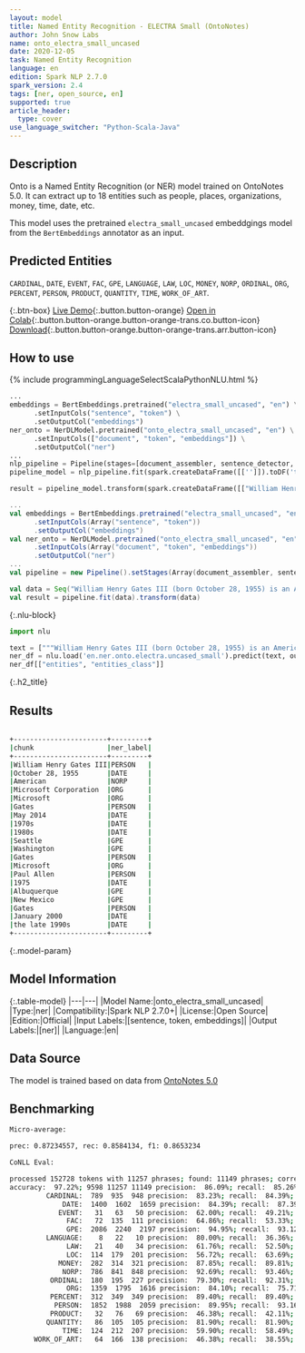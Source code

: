 ```yaml
---
layout: model
title: Named Entity Recognition - ELECTRA Small (OntoNotes)
author: John Snow Labs
name: onto_electra_small_uncased
date: 2020-12-05
task: Named Entity Recognition
language: en
edition: Spark NLP 2.7.0
spark_version: 2.4
tags: [ner, open_source, en]
supported: true
article_header:
  type: cover
use_language_switcher: "Python-Scala-Java"
---
```


## Description

Onto is a Named Entity Recognition (or NER) model trained on OntoNotes 5.0. It can extract up to 18 entities such as people, places, organizations, money, time, date, etc.

This model uses the pretrained `electra_small_uncased` embeddgings model from the `BertEmbeddings` annotator as an input.

## Predicted Entities

`CARDINAL`, `DATE`, `EVENT`, `FAC`, `GPE`, `LANGUAGE`, `LAW`, `LOC`, `MONEY`, `NORP`, `ORDINAL`, `ORG`, `PERCENT`, `PERSON`, `PRODUCT`, `QUANTITY`, `TIME`, `WORK_OF_ART`.

{:.btn-box}
[Live Demo](https://demo.johnsnowlabs.com/public/NER_EN_18){:.button.button-orange}
[Open in Colab](https://colab.research.google.com/github/JohnSnowLabs/spark-nlp-workshop/blob/master/tutorials/streamlit_notebooks/NER_EN.ipynb){:.button.button-orange.button-orange-trans.co.button-icon}
[Download](https://s3.amazonaws.com/auxdata.johnsnowlabs.com/public/models/onto_electra_small_uncased_en_2.7.0_2.4_1607202932422.zip){:.button.button-orange.button-orange-trans.arr.button-icon}

## How to use

<div class="tabs-box" markdown="1">
{% include programmingLanguageSelectScalaPythonNLU.html %}

```python
...
embeddings = BertEmbeddings.pretrained("electra_small_uncased", "en") \
      .setInputCols("sentence", "token") \
      .setOutputCol("embeddings")
ner_onto = NerDLModel.pretrained("onto_electra_small_uncased", "en") \
      .setInputCols(["document", "token", "embeddings"]) \
      .setOutputCol("ner")
...        
nlp_pipeline = Pipeline(stages=[document_assembler, sentence_detector, tokenizer, embeddings, ner_onto, ner_converter])
pipeline_model = nlp_pipeline.fit(spark.createDataFrame([['']]).toDF('text'))

result = pipeline_model.transform(spark.createDataFrame([["William Henry Gates III (born October 28, 1955) is an American business magnate, software developer, investor, and philanthropist. He is best known as the co-founder of Microsoft Corporation. During his career at Microsoft, Gates held the positions of chairman, chief executive officer (CEO), president and chief software architect, while also being the largest individual shareholder until May 2014. He is one of the best-known entrepreneurs and pioneers of the microcomputer revolution of the 1970s and 1980s. Born and raised in Seattle, Washington, Gates co-founded Microsoft with childhood friend Paul Allen in 1975, in Albuquerque, New Mexico; it went on to become the world's largest personal computer software company. Gates led the company as chairman and CEO until stepping down as CEO in January 2000, but he remained chairman and became chief software architect. During the late 1990s, Gates had been criticized for his business tactics, which have been considered anti-competitive. This opinion has been upheld by numerous court rulings. In June 2006, Gates announced that he would be transitioning to a part-time role at Microsoft and full-time work at the Bill & Melinda Gates Foundation, the private charitable foundation that he and his wife, Melinda Gates, established in 2000. He gradually transferred his duties to Ray Ozzie and Craig Mundie. He stepped down as chairman of Microsoft in February 2014 and assumed a new post as technology adviser to support the newly appointed CEO Satya Nadella."]], ["text"]))
```

```scala
...
val embeddings = BertEmbeddings.pretrained("electra_small_uncased", "en")
      .setInputCols(Array("sentence", "token"))
      .setOutputCol("embeddings")
val ner_onto = NerDLModel.pretrained("onto_electra_small_uncased", "en")
      .setInputCols(Array("document", "token", "embeddings"))
      .setOutputCol("ner")
...
val pipeline = new Pipeline().setStages(Array(document_assembler, sentence_detector, tokenizer, embeddings, ner_onto, ner_converter))

val data = Seq("William Henry Gates III (born October 28, 1955) is an American business magnate, software developer, investor, and philanthropist. He is best known as the co-founder of Microsoft Corporation. During his career at Microsoft, Gates held the positions of chairman, chief executive officer (CEO), president and chief software architect, while also being the largest individual shareholder until May 2014. He is one of the best-known entrepreneurs and pioneers of the microcomputer revolution of the 1970s and 1980s. Born and raised in Seattle, Washington, Gates co-founded Microsoft with childhood friend Paul Allen in 1975, in Albuquerque, New Mexico; it went on to become the world's largest personal computer software company. Gates led the company as chairman and CEO until stepping down as CEO in January 2000, but he remained chairman and became chief software architect. During the late 1990s, Gates had been criticized for his business tactics, which have been considered anti-competitive. This opinion has been upheld by numerous court rulings. In June 2006, Gates announced that he would be transitioning to a part-time role at Microsoft and full-time work at the Bill & Melinda Gates Foundation, the private charitable foundation that he and his wife, Melinda Gates, established in 2000. He gradually transferred his duties to Ray Ozzie and Craig Mundie. He stepped down as chairman of Microsoft in February 2014 and assumed a new post as technology adviser to support the newly appointed CEO Satya Nadella.").toDF("text")
val result = pipeline.fit(data).transform(data)
```

{:.nlu-block}
```python
import nlu

text = ["""William Henry Gates III (born October 28, 1955) is an American business magnate, software developer, investor, and philanthropist. He is best known as the co-founder of Microsoft Corporation. During his career at Microsoft, Gates held the positions of chairman, chief executive officer (CEO), president and chief software architect, while also being the largest individual shareholder until May 2014. He is one of the best-known entrepreneurs and pioneers of the microcomputer revolution of the 1970s and 1980s. Born and raised in Seattle, Washington, Gates co-founded Microsoft with childhood friend Paul Allen in 1975, in Albuquerque, New Mexico; it went on to become the world's largest personal computer software company. Gates led the company as chairman and CEO until stepping down as CEO in January 2000, but he remained chairman and became chief software architect. During the late 1990s, Gates had been criticized for his business tactics, which have been considered anti-competitive. This opinion has been upheld by numerous court rulings. In June 2006, Gates announced that he would be transitioning to a part-time role at Microsoft and full-time work at the Bill & Melinda Gates Foundation, the private charitable foundation that he and his wife, Melinda Gates, established in 2000. He gradually transferred his duties to Ray Ozzie and Craig Mundie. He stepped down as chairman of Microsoft in February 2014 and assumed a new post as technology adviser to support the newly appointed CEO Satya Nadella."""]
ner_df = nlu.load('en.ner.onto.electra.uncased_small').predict(text, output_level='chunk')
ner_df[["entities", "entities_class"]]
```

</div>

{:.h2_title}
## Results

```bash

+-----------------------+---------+
|chunk                  |ner_label|
+-----------------------+---------+
|William Henry Gates III|PERSON   |
|October 28, 1955       |DATE     |
|American               |NORP     |
|Microsoft Corporation  |ORG      |
|Microsoft              |ORG      |
|Gates                  |PERSON   |
|May 2014               |DATE     |
|1970s                  |DATE     |
|1980s                  |DATE     |
|Seattle                |GPE      |
|Washington             |GPE      |
|Gates                  |PERSON   |
|Microsoft              |ORG      |
|Paul Allen             |PERSON   |
|1975                   |DATE     |
|Albuquerque            |GPE      |
|New Mexico             |GPE      |
|Gates                  |PERSON   |
|January 2000           |DATE     |
|the late 1990s         |DATE     |
+-----------------------+---------+

```

{:.model-param}
## Model Information

{:.table-model}
|---|---|
|Model Name:|onto_electra_small_uncased|
|Type:|ner|
|Compatibility:|Spark NLP 2.7.0+|
|License:|Open Source|
|Edition:|Official|
|Input Labels:|[sentence, token, embeddings]|
|Output Labels:|[ner]|
|Language:|en|

## Data Source

The model is trained based on data from [OntoNotes 5.0](https://catalog.ldc.upenn.edu/LDC2013T19)

## Benchmarking

```bash
Micro-average:

prec: 0.87234557, rec: 0.8584134, f1: 0.8653234 

CoNLL Eval:

processed 152728 tokens with 11257 phrases; found: 11149 phrases; correct: 9598.
accuracy:  97.22%; 9598 11257 11149 precision:  86.09%; recall:  85.26%; FB1:  85.67
         CARDINAL:  789  935  948 precision:  83.23%; recall:  84.39%; FB1:  83.80  948
             DATE:  1400  1602  1659 precision:  84.39%; recall:  87.39%; FB1:  85.86  1659
            EVENT:   31   63   50 precision:  62.00%; recall:  49.21%; FB1:  54.87  50
              FAC:   72  135  111 precision:  64.86%; recall:  53.33%; FB1:  58.54  111
              GPE:  2086  2240  2197 precision:  94.95%; recall:  93.12%; FB1:  94.03  2197
         LANGUAGE:    8   22   10 precision:  80.00%; recall:  36.36%; FB1:  50.00  10
              LAW:   21   40   34 precision:  61.76%; recall:  52.50%; FB1:  56.76  34
              LOC:  114  179  201 precision:  56.72%; recall:  63.69%; FB1:  60.00  201
            MONEY:  282  314  321 precision:  87.85%; recall:  89.81%; FB1:  88.82  321
             NORP:  786  841  848 precision:  92.69%; recall:  93.46%; FB1:  93.07  848
          ORDINAL:  180  195  227 precision:  79.30%; recall:  92.31%; FB1:  85.31  227
              ORG:  1359  1795  1616 precision:  84.10%; recall:  75.71%; FB1:  79.68  1616
          PERCENT:  312  349  349 precision:  89.40%; recall:  89.40%; FB1:  89.40  349
           PERSON:  1852  1988  2059 precision:  89.95%; recall:  93.16%; FB1:  91.52  2059
          PRODUCT:   32   76   69 precision:  46.38%; recall:  42.11%; FB1:  44.14  69
         QUANTITY:   86  105  105 precision:  81.90%; recall:  81.90%; FB1:  81.90  105
             TIME:  124  212  207 precision:  59.90%; recall:  58.49%; FB1:  59.19  207
      WORK_OF_ART:   64  166  138 precision:  46.38%; recall:  38.55%; FB1:  42.11  138
```